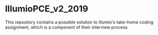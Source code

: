 # IllumioPCE_v2_2019
This repository contains a possible solution to Illumio's take-home coding assignment, which is a component of their interview process.
